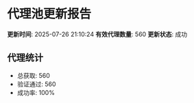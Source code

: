 # 代理池更新报告

**更新时间**: 2025-07-26 21:10:24
**有效代理数量**: 560
**更新状态**:  成功

## 代理统计
- 总获取: 560
- 验证通过: 560
- 成功率: 100%
